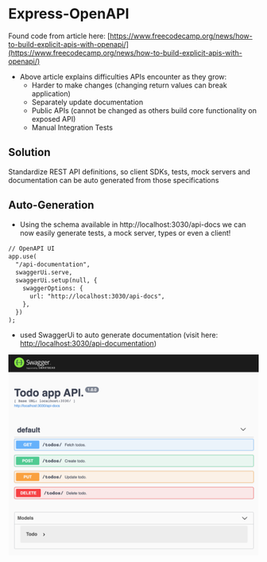 # Express-OpenAPI

Found code from article here: [https://www.freecodecamp.org/news/how-to-build-explicit-apis-with-openapi/](https://www.freecodecamp.org/news/how-to-build-explicit-apis-with-openapi/)

- Above article explains difficulties APIs encounter as they grow:
  - Harder to make changes (changing return values can break application)
  - Separately update documentation
  - Public APIs (cannot be changed as others build core functionality on exposed API)
  - Manual Integration Tests
## Solution
Standardize REST API definitions, so client SDKs, tests, mock servers and documentation can be auto generated from those specifications

## Auto-Generation
- Using the schema available in http://localhost:3030/api-docs we can now easily generate tests, a mock server, types or even a client!

```
// OpenAPI UI
app.use(
  "/api-documentation",
  swaggerUi.serve,
  swaggerUi.setup(null, {
    swaggerOptions: {
      url: "http://localhost:3030/api-docs",
    },
  })
);
```
- used SwaggerUi to auto generate documentation (visit here: [http://localhost:3030/api-documentation](http://localhost:3030/api-documentation))

![Downloaded Swagger Screenshot from Article](/image-23.png)
